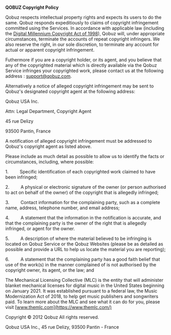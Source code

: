 **QOBUZ Copyright Policy**

Qobuz respects intellectual property rights and expects its users to do the same. Qobuz responds expeditiously to claims of copyright infringement committed using the Services. In accordance with applicable law (including the [Digital Millennium Copyright Act of 1998](https://www.copyright.gov/legislation/pl105-304.pdf)), Qobuz will, under appropriate circumstances, terminate the accounts of repeat copyright infringers. We also reserve the right, in our sole discretion, to terminate any account for actual or apparent copyright infringement. 

  

Futhermore if you are a copyright holder, or its agent, and you believe that any of the copyrighted material which is directly available via the Qobuz Service infringes your copyrighted work, please contact us at the following address : support@qobuz.com.

  

Alternatively a notice of alleged copyright infringement may be sent to Qobuz's designated copyright agent at the following address:

  

Qobuz USA Inc.

  

Attn: Legal Department, Copyright Agent

  

45 rue Delizy

  

93500 Pantin, France

  

A notification of alleged copyright infringement must be addressed to Qobuz's copyright agent as listed above.

  

Please include as much detail as possible to allow us to identify the facts or circumstances, including, where possible:

  

1.         Specific identification of each copyrighted work claimed to have been infringed;

  

2.         A physical or electronic signature of the owner (or person authorised to act on behalf of the owner) of the copyright that is allegedly infringed;

  

3.         Contact information for the complaining party, such as a complete name, address, telephone number, and email address;

  

4.         A statement that the information in the notification is accurate, and that the complaining party is the owner of the right that is allegedly infringed, or agent for the owner.

  

5.         A description of where the material believed to be infringing is located on Qobuz Service or the Qobuz Websites (please be as detailed as possible and provide a URL to help us locate the material you are reporting);

  

6.         A statement that the complaining party has a good faith belief that use of the work(s) in the manner complained of is not authorised by the copyright owner, its agent, or the law; and

  

The Mechanical Licensing Collective (MLC) is the entity that will administer blanket mechanical licenses for digital music in the United States beginning on January 2021. It was established pursuant to a federal law, the Music Modernization Act of 2018, to help get music publishers and songwriters paid. To learn more about the MLC and see what it can do for you, please visit [www.themlc.com](https://www.themlc.com/)

  

Copyright © 2012 Qobuz All rights reserved.

  

Qobuz USA Inc., 45 rue Delizy, 93500 Pantin - France